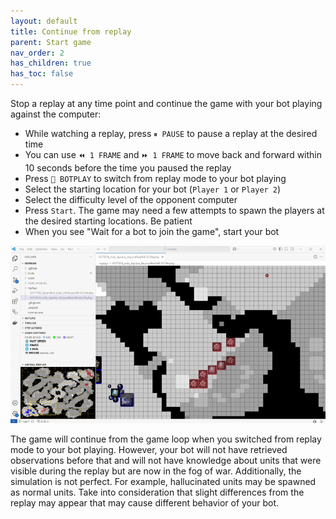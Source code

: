```yaml
---
layout: default
title: Continue from replay
parent: Start game
nav_order: 2
has_children: true
has_toc: false
---
```


Stop a replay at any time point and continue the game with your bot playing against the computer:
* While watching a replay, press `⏸ PAUSE` to pause a replay at the desired time
* You can use `⏪ 1 FRAME` and `⏩ 1 FRAME` to move back and forward within 10 seconds before the time you paused the replay
* Press `🤖 BOTPLAY` to switch from replay mode to your bot playing
* Select the starting location for your bot (`Player 1` or `Player 2`)
* Select the difficulty level of the opponent computer
* Press `Start`. The game may need a few attempts to spawn the players at the desired starting locations. Be patient
* When you see "Wait for a bot to join the game", start your bot

![Continue from replay](continue-replay.gif)

The game will continue from the game loop when you switched from replay mode to your bot playing.
However, your bot will not have retrieved observations before that and will not have knowledge about units that were visible during the replay but are now in the fog of war.
Additionally, the simulation is not perfect. For example, hallucinated units may be spawned as normal units.
Take into consideration that slight differences from the replay may appear that may cause different behavior of your bot.
